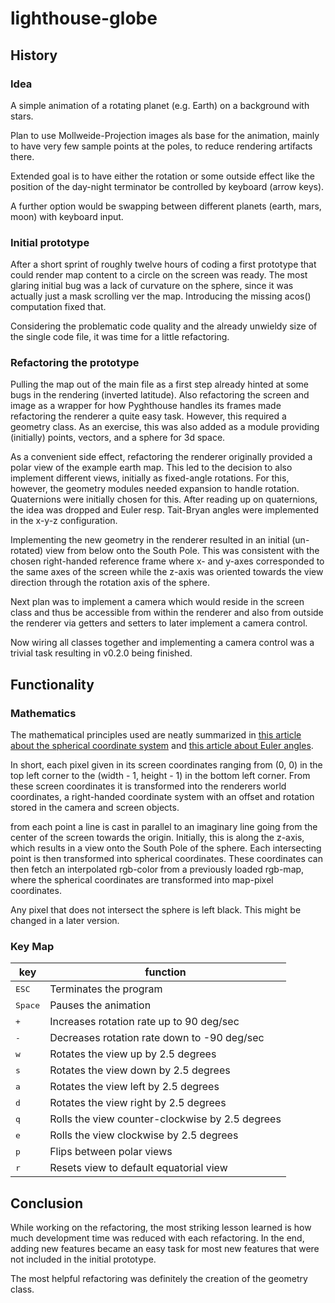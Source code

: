 # lighthouse-globe

## History

### Idea

A simple animation of a rotating planet (e.g. Earth) on a background with stars. 

Plan to use Mollweide-Projection images als base for the animation, mainly to have very few sample points at the poles, 
to reduce rendering artifacts there.

Extended goal is to have either the rotation or some outside effect like the position of the day-night terminator be
controlled by keyboard (arrow keys).

A further option would be swapping between different planets (earth, mars, moon) with keyboard input.

### Initial prototype

After a short sprint of roughly twelve hours of coding a first prototype that could render map content to a circle on
the screen was ready. The most glaring initial bug was a lack of curvature on the sphere, since it was actually just a
mask scrolling ver the map. Introducing the missing acos() computation fixed that.

Considering the problematic code quality and the already unwieldy size of the single code file, it was time for a little
refactoring.

### Refactoring the prototype

Pulling the map out of the main file as a first step already hinted at some bugs in the rendering (inverted latitude).
Also refactoring the screen and image as a wrapper for how Pyghthouse handles its frames made refactoring the renderer
a quite easy task. However, this required a geometry class. As an exercise, this was also added as a module providing
(initially) points, vectors, and a sphere for 3d space.

As a convenient side effect, refactoring the renderer originally provided a polar view of the example earth map. This
led to the decision to also implement different views, initially as fixed-angle rotations. For this, however, the
geometry modules needed expansion to handle rotation. Quaternions were initially chosen for this. After reading up on
quaternions, the idea was dropped and Euler resp. Tait-Bryan angles were implemented in the x-y-z configuration.

Implementing the new geometry in the renderer resulted in an initial (un-rotated) view from below onto the South Pole.
This was consistent with the chosen right-handed reference frame where x- and y-axes corresponded to the same axes of
the screen while the z-axis was oriented towards the view direction through the rotation axis of the sphere.

Next plan was to implement a camera which would reside in the screen class and thus be accessible from within the
renderer and also from outside the renderer via getters and setters to later implement a camera control.

Now wiring all classes together and implementing a camera control was a trivial task resulting in v0.2.0 being finished.

## Functionality

### Mathematics

The mathematical principles used are neatly summarized in 
[this article about the spherical coordinate system](https://en.wikipedia.org/wiki/Spherical_coordinate_system) and
[this article about Euler angles](https://en.wikipedia.org/wiki/Euler_angles).

In short, each pixel given in its screen coordinates ranging from (0, 0) in the top left corner to the
(width - 1, height - 1) in the bottom left corner. From these screen coordinates it is transformed into the renderers
world coordinates, a right-handed coordinate system with an offset and rotation stored in the camera and screen objects.

from each point a line is cast in parallel to an imaginary line going from the center of the screen towards the origin.
Initially, this is along the z-axis, which results in a view onto the South Pole of the sphere. Each intersecting point
is then transformed into spherical coordinates. These coordinates can then fetch an interpolated rgb-color from a
previously loaded rgb-map, where the spherical coordinates are transformed into map-pixel coordinates.

Any pixel that does not intersect the sphere is left black. This might be changed in a later version.

### Key Map

| key              | function                                        |
|------------------|-------------------------------------------------|
| <kbd>ESC</kbd>   | Terminates the program                          |
| <kbd>Space</kbd> | Pauses the animation                            |
| <kbd>+</kbd>     | Increases rotation rate up to 90 deg/sec        |
| <kbd>-</kbd>     | Decreases rotation rate down to -90 deg/sec     |
| <kbd>w</kbd>     | Rotates the view up by 2.5 degrees              |
| <kbd>s</kbd>     | Rotates the view down by 2.5 degrees            |
| <kbd>a</kbd>     | Rotates the view left by 2.5 degrees            |
| <kbd>d</kbd>     | Rotates the view right by 2.5 degrees           |
| <kbd>q</kbd>     | Rolls the view counter-clockwise by 2.5 degrees |
| <kbd>e</kbd>     | Rolls the view clockwise by 2.5 degrees         |
| <kbd>p</kbd>     | Flips between polar views                       |
| <kbd>r</kbd>     | Resets view to default equatorial view          |

## Conclusion

While working on the refactoring, the most striking lesson learned is how much development time was reduced with each
refactoring. In the end, adding new features became an easy task for most new features that were not included in the
initial prototype.

The most helpful refactoring was definitely the creation of the geometry class.
